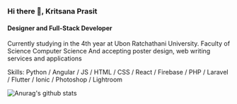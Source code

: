 ### Hi there 👋, Kritsana Prasit
#### Designer and Full-Stack Developer 

Currently studying in the 4th year at Ubon Ratchathani University. Faculty of Science Computer Science And accepting poster design, web writing services and applications

Skills: Python / Angular / JS / HTML / CSS / React / Firebase / PHP / Laravel / Flutter / Ionic / Photoshop / Lightroom 

![Anurag's github stats](https://github-readme-stats.vercel.app/api?username=kritsanapr60&show_icons=true&theme=tokyonight)
